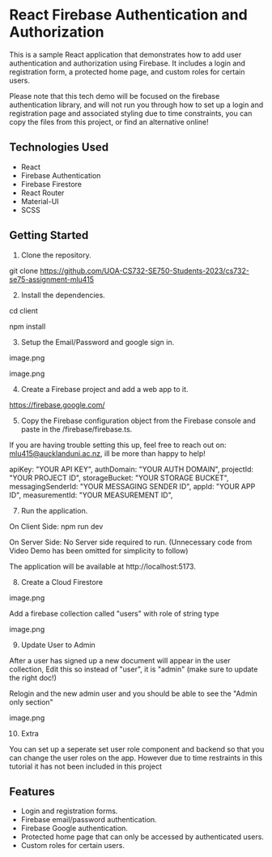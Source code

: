 # React Firebase Authentication and Authorization

This is a sample React application that demonstrates how to add user authentication and authorization using Firebase. It includes a login and registration form, a protected home page, and custom roles for certain users.

Please note that this tech demo will be focused on the firebase authentication library, and will not run you through how to set up a login and registration page and associated styling due to time constraints, you can copy the files from this project, or find an alternative online!

## Technologies Used

- React
- Firebase Authentication
- Firebase Firestore
- React Router
- Material-UI
- SCSS

## Getting Started

1. Clone the repository.

git clone https://github.com/UOA-CS732-SE750-Students-2023/cs732-se75-assignment-mlu415

2. Install the dependencies.

cd client

npm install

3. Setup the Email/Password and google sign in.

image.png

image.png

4. Create a Firebase project and add a web app to it.

https://firebase.google.com/

5. Copy the Firebase configuration object from the Firebase console and paste in the /firebase/firebase.ts.

If you are having trouble setting this up, feel free to reach out on: mlu415@aucklanduni.ac.nz, ill be more than happy to help!

apiKey: "YOUR API KEY",
authDomain: "YOUR AUTH DOMAIN",
projectId: "YOUR PROJECT ID",
storageBucket: "YOUR STORAGE BUCKET",
messagingSenderId: "YOUR MESSAGING SENDER ID",
appId: "YOUR APP ID",
measurementId: "YOUR MEASUREMENT ID",

7. Run the application.

On Client Side:
npm run dev

On Server Side:
No Server side required to run. (Unnecessary code from Video Demo has been omitted for simplicity to follow)

The application will be available at http://localhost:5173.

8. Create a Cloud Firestore

image.png

Add a firebase collection called "users" with role of string type

image.png

9. Update User to Admin

After a user has signed up a new document will appear in the user collection, Edit this so instead of "user", it is "admin" (make sure to update the right doc!)

Relogin and the new admin user and you should be able to see the "Admin only section"

image.png

10. Extra

You can set up a seperate set user role component and backend so that you can change the user roles on the app. However due to time restraints in this tutorial it has not been included in this project

## Features

- Login and registration forms.
- Firebase email/password authentication.
- Firebase Google authentication.
- Protected home page that can only be accessed by authenticated users.
- Custom roles for certain users.
